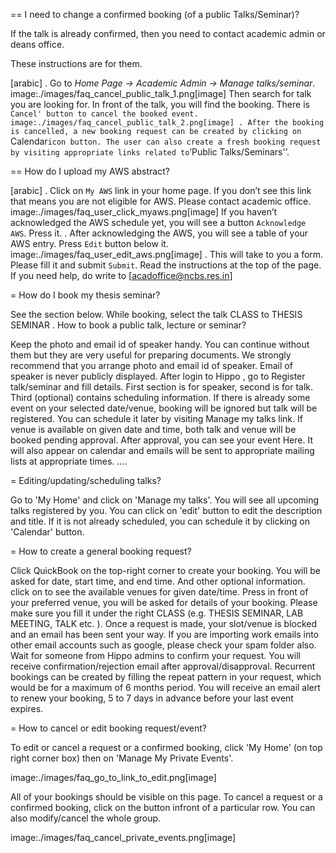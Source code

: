== I need to change a confirmed booking (of a public Talks/Seminar)?

If the talk is already confirmed, then you need to contact academic
admin or deans office.

These instructions are for them.

[arabic]
. Go to _Home Page -> Academic Admin -> Manage talks/seminar_.
image:./images/faq_cancel_public_talk_1.png[image] Then search for talk
you are looking for. In front of the talk, you will find the booking.
There is `Cancel' button to cancel the booked event.
image:./images/faq_cancel_public_talk_2.png[image]
. After the booking is cancelled, a new booking request can be created
by clicking on `Calendar` icon button. The user can also create a fresh
booking request by visiting appropriate links related to `’Public
Talks/Seminars'’.

== How do I upload my AWS abstract?

[arabic]
. Click on `My AWS` link in your home page. If you don’t see this link
that means you are not eligible for AWS. Please contact academic office.
image:./images/faq_user_click_myaws.png[image] If you haven’t
acknowledged the AWS schedule yet, you will see a button
`Acknowledge AWS`. Press it.
. After acknowledging the AWS, you will see a table of your AWS entry.
Press `Edit` button below it.
image:./images/faq_user_edit_aws.png[image]
. This will take to you a form. Please fill it and submit `Submit`. Read
the instructions at the top of the page. If you need help, do write to
[acadoffice@ncbs.res.in]

= How do I book my thesis seminar? 

See the section below. While booking, select the talk CLASS to THESIS SEMINAR .
How to book a public talk, lecture or seminar?

Keep the photo and email id of speaker handy. You can continue without them but
they are very useful for preparing documents. We strongly recommend that you
arrange photo and email id of speaker. Email of speaker is never publicly
displayed.  After login to Hippo , go to Register talk/seminar and fill details.
First section is for speaker, second is for talk. Third (optional) contains
scheduling information. If there is already some event on your selected
date/venue, booking will be ignored but talk will be registered. You can
schedule it later by visiting Manage my talks link.  If venue is available on
given date and time, both talk and venue will be booked pending approval. After
approval, you can see your event Here. It will also appear on calendar and
emails will be sent to appropriate mailing lists at appropriate times.  ....

= Editing/updating/scheduling talks?

Go to 'My Home' and click on 'Manage my talks'. You will see all upcoming talks
registered by you. You can click on 'edit' button to edit the description and
title.  If it is not already scheduled, you can schedule it by clicking on
'Calendar' button.

= How to create a general booking request?

Click QuickBook on the top-right corner to create your booking.  You will be
asked for date, start time, and end time. And other optional information. click
on to see the available venues for given date/time. Press in front of your
preferred venue, you will be asked for details of your booking. Please make sure
you fill it under the right CLASS (e.g. THESIS SEMINAR, LAB MEETING, TALK etc.
).  Once a request is made, your slot/venue is blocked and an email has been
sent your way. If you are importing work emails into other email accounts such
as google, please check your spam folder also.  Wait for someone from Hippo
admins to confirm your request. You will receive confirmation/rejection email
after approval/disapproval.  Recurrent bookings can be created by filling the
repeat pattern in your request, which would be for a maximum of 6 months period.
You will receive an email alert to renew your booking, 5 to 7 days in advance
before your last event expires.

= How to cancel or edit booking request/event?

To edit or cancel a request or a confirmed booking, click 'My Home' (on top
right corner box) then on 'Manage My Private Events'.

image:./images/faq_go_to_link_to_edit.png[image]

All of your bookings should be visible on this page. To cancel a request or
a confirmed booking, click on the button infront of a particular row. You can also
modify/cancel the whole group.

image:./images/faq_cancel_private_events.png[image]

